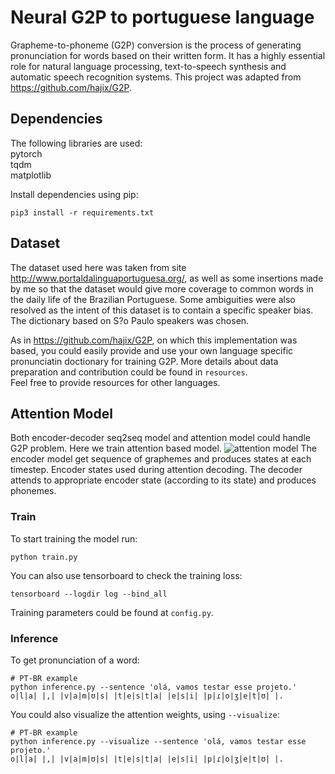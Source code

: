# Neural G2P to portuguese language

Grapheme-to-phoneme (G2P) conversion is the process of generating pronunciation for words based on their written form. It has a highly essential role for natural language processing, text-to-speech synthesis and automatic speech recognition systems. This project was adapted from https://github.com/hajix/G2P.

## Dependencies
The following libraries are used:<br/>
pytorch<br/>
tqdm<br/>
matplotlib<br/>

Install dependencies using pip:
```
pip3 install -r requirements.txt
```

## Dataset
The dataset used here was taken from site http://www.portaldalinguaportuguesa.org/, as well as some insertions made by me so that the dataset would give more coverage to common words in the daily life of the Brazilian Portuguese. Some ambiguities were also resolved as the intent of this dataset is to contain a specific speaker bias. The dictionary based on S?o Paulo speakers was chosen.

As in https://github.com/hajix/G2P, on which this implementation was based, you could easily provide and use your own language specific pronunciatin doctionary for training G2P.
More details about data preparation and contribution could be found in ```resources```.<br/>
Feel free to provide resources for other languages.


## Attention Model
Both encoder-decoder seq2seq model and attention model could handle G2P problem.
Here we train attention based model.
![attention model](attention/attention-bidi.jpg)
The encoder model get sequence of graphemes and produces states at each timestep.
Encoder states used during attention decoding.
The decoder attends to appropriate encoder state (according to its state) and produces phonemes.


### Train
To start training the model run:
```
python train.py
```
You can also use tensorboard to check the training loss:
```
tensorboard --logdir log --bind_all
```
Training parameters could be found at ```config.py```.

### Inference
To get pronunciation of a word:
```
# PT-BR example
python inference.py --sentence 'olá, vamos testar esse projeto.'
o|l|a| |,| |v|a|m|ʊ|s| |t|e|s|t|a| |e|s|i| |p|ɾ|o|ʒ|e|t|ʊ| |.

```
You could also visualize the attention weights, using ```--visualize```:
```
# PT-BR example
python inference.py --visualize --sentence 'olá, vamos testar esse projeto.'
o|l|a| |,| |v|a|m|ʊ|s| |t|e|s|t|a| |e|s|i| |p|ɾ|o|ʒ|e|t|ʊ| |.
```
